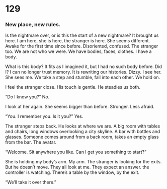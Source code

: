 # 129

### New place, new rules.

Is the nightmare over, or is this the start of a new nightmare? It brought us here. I am here, she is here, the stranger is here. She seems different. Awake for the first time since before. Disoriented, confused. The stranger too. We are not who we were. We have bodies, faces, clothes. I have a body.

What is this body? It fits as I imagined it, but I had no such body before. Did I? I can no longer trust memory. It is rewriting our histories.  Dizzy. I see her. She sees me. We take a step and stumble, fall into each other. We hold on.

I feel the stranger close. His touch is gentle. He steadies us both.

 “Do I know you?” No.

I look at her again. She seems bigger than before. Stronger. Less afraid.

“You. I  remember you. Is it you?” Yes.

The stranger steps back. He looks at where we are. A big room with tables and chairs, long windows overlooking a city skyline. A bar with bottles and glasses. Someone comes around from a back room, takes an empty glass from the bar. The avatar.

“Welcome. Sit anywhere you like. Can I get you something to start?” 

She is holding my body’s arm. My arm. The stranger is looking for the exits. But he doesn’t move. They all look at me. They expect an answer. the controller is watching. There’s a table by the window, by the exit. 

“We’ll take it over there.”